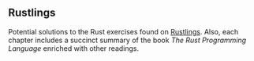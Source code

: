 ## Rustlings
Potential solutions to the Rust exercises found on [Rustlings](https://github.com/rust-lang/rustlings). Also, each chapter includes a succinct summary of the book _The Rust Programming Language_ enriched with other readings.
